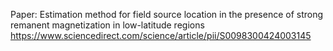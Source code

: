 Paper:  Estimation method for field source location in the presence of strong remanent magnetization in low-latitude regions  
https://www.sciencedirect.com/science/article/pii/S0098300424003145

